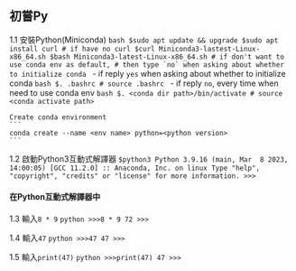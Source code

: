 ## 初嘗Py
1.1 安裝Python(Miniconda)
    ```bash
    $sudo apt update && upgrade
    $sudo apt install curl # if have no curl
    $curl Miniconda3-lastest-Linux-x86_64.sh
    $bash Miniconda3-latest-Linux-x86_64.sh
    # if don't want to use conda env as default,
    # then type `no` when asking about whether to initialize conda
    ```
    - if reply `yes` when asking about whether to initialize conda
        ```bash
        $. .bashrc # source .bashrc
        ```
    - if reply `no`, every time when need to use conda env
        ```bash
        $. <conda dir path>/bin/activate # source <conda activate path>
        ```
    
    Create conda environment
    ```
    conda create --name <env name> python=<python version>
    ```

1.2 啟動Python3互動式解譯器
    ```
    $python3
    Python 3.9.16 (main, Mar  8 2023, 14:00:05)
    [GCC 11.2.0] :: Anaconda, Inc. on linux
    Type "help", "copyright", "credits" or "license" for more information.
    >>>
    ```

#### 在Python互動式解譯器中
1.3 輸入`8 * 9`
    ```python
    >>>8 * 9
    72
    >>>
    ```

1.4 輸入`47`
    ```python
    >>>47
    47
    >>>
    ```

1.5 輸入`print(47)`
    ```python
    >>>print(47)
    47
    >>>
    ```
